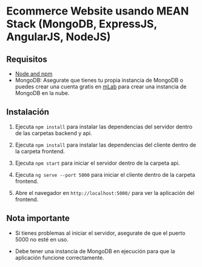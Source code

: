 # Ecommerce Website usando MEAN Stack (MongoDB, ExpressJS, AngularJS, NodeJS)

## Requisitos

- [Node and npm](http://nodejs.org)
- MongoDB: Asegurate que tienes tu propia instancia de MongoDB o puedes crear una cuenta gratis en [mLab](https://mlab.com/) para crear una instancia de MongoDB en la nube.

## Instalación

1. Ejecuta `npm install` para instalar las dependencias del servidor dentro de las carpetas backend y api.

2. Ejecuta `npm install` para instalar las dependencias del cliente dentro de la carpeta frontend.

3. Ejecuta `npm start` para iniciar el servidor dentro de la carpeta api.

4. Ejecuta `ng serve --port 5000` para iniciar el cliente dentro de la carpeta frontend.

5. Abre el navegador en `http://localhost:5000/` para ver la aplicación del frontend.

## Nota importante

- Si tienes problemas al iniciar el servidor, asegurate de que el puerto 5000 no esté en uso.

- Debe tener una instancia de MongoDB en ejecución para que la aplicación funcione correctamente.